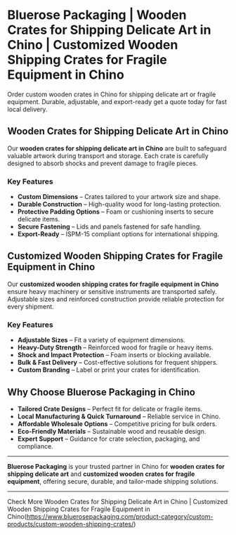 # Bluerose Packaging | Wooden Crates for Shipping Delicate Art in Chino | Customized Wooden Shipping Crates for Fragile Equipment in Chino

Order custom wooden crates in Chino for shipping delicate art or fragile equipment. Durable, adjustable, and export-ready get a quote today for fast local delivery.

## Wooden Crates for Shipping Delicate Art in Chino

Our **wooden crates for shipping delicate art in Chino** are built to safeguard valuable artwork during transport and storage. Each crate is carefully designed to absorb shocks and prevent damage to fragile pieces.

### Key Features

- **Custom Dimensions** – Crates tailored to your artwork size and shape.  
- **Durable Construction** – High-quality wood for long-lasting protection.  
- **Protective Padding Options** – Foam or cushioning inserts to secure delicate items.  
- **Secure Fastening** – Lids and panels fastened for safe handling.  
- **Export-Ready** – ISPM-15 compliant options for international shipping.  

## Customized Wooden Shipping Crates for Fragile Equipment in Chino

Our **customized wooden shipping crates for fragile equipment in Chino** ensure heavy machinery or sensitive instruments are transported safely. Adjustable sizes and reinforced construction provide reliable protection for every shipment.

### Key Features

- **Adjustable Sizes** – Fit a variety of equipment dimensions.  
- **Heavy-Duty Strength** – Reinforced wood for fragile or heavy items.  
- **Shock and Impact Protection** – Foam inserts or blocking available.  
- **Bulk & Fast Delivery** – Cost-effective solutions for frequent shippers.  
- **Custom Branding** – Label or print your crates for identification.  

## Why Choose Bluerose Packaging in Chino

- **Tailored Crate Designs** – Perfect fit for delicate or fragile items.  
- **Local Manufacturing & Quick Turnaround** – Reliable service in Chino.  
- **Affordable Wholesale Options** – Competitive pricing for bulk orders.  
- **Eco-Friendly Materials** – Sustainable wood and reusable design.  
- **Expert Support** – Guidance for crate selection, packaging, and compliance.  

---

**Bluerose Packaging** is your trusted partner in Chino for **wooden crates for shipping delicate art** and **customized wooden crates for fragile equipment**, offering secure, durable, and tailor-made shipping solutions.

---

Check More Wooden Crates for Shipping Delicate Art in Chino | Customized Wooden Shipping Crates for Fragile Equipment in Chino(https://www.bluerosepackaging.com/product-category/custom-products/custom-wooden-shipping-crates/)

